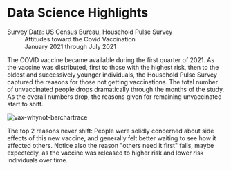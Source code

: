 # Data Science Highlights

<dl>
<dt>Survey Data:  US Census Bureau, Household Pulse Survey</dt>
<dd>Attitudes toward the Covid Vaccination</dd>
<dd>January 2021 through July 2021</dd>
</dl>

The COVID vaccine became available during the first quarter of 2021.  As the vaccine was distributed, first to those with the highest risk, then to the oldest and successively younger individuals, the Household Pulse Survey captured the reasons for those not getting vaccinations.  The total number of unvaccinated people drops dramatically through the months of the study.  As the overall numbers drop, the reasons given for remaining unvaccinated start to shift.  

![vax-whynot-barchartrace](https://github.com/anita-uva/anita-uva.github.io/assets/77550558/87df789c-276b-4601-8260-24919b80da58)

The top 2 reasons never shift:  People were solidly concerned about side effects of this new vaccine, and generally felt better waiting to see how it affected others.  Notice also the reason "others need it first" falls, maybe expectedly, as the vaccine was released to higher risk and lower risk individuals over time.

<!-- https://github.com/anita-uva/anita-uva/assets/77550558/71bd8fda-fa23-4952-9d2d-20bd8eb5d458.mp4 
![vax-whynot-barchartrace](https://github.com/anita-uva/anita-uva.github.io/assets/77550558/085b710a-2f6e-4e29-996e-073695618998)


<img src="https://github.com/anita-uva/anita-uva.github.io/assets/77550558/87df789c-276b-4601-8260-24919b80da58" width="600" height="400" />
-->



<!--
**anita-uva/anita-uva** is a ✨ _special_ ✨ repository because its `README.md` (this file) appears on your GitHub profile.
-->
